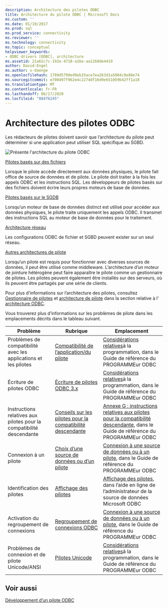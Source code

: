 ```yaml
---
description: Architecture des pilotes ODBC
title: Architecture du pilote ODBC | Microsoft Docs
ms.custom: ''
ms.date: 01/19/2017
ms.prod: sql
ms.prod_service: connectivity
ms.reviewer: ''
ms.technology: connectivity
ms.topic: conceptual
helpviewer_keywords:
- ODBC drivers [ODBC], architecture
ms.assetid: 21a62c7c-192e-4718-a16e-aa12b0de4419
author: David-Engel
ms.author: v-daenge
ms.openlocfilehash: 1789d5799ed9eb15ace7ea263d1a5804c8e86e74
ms.sourcegitcommit: e700497f962e4c2274df16d9e651059b42ff1a10
ms.translationtype: MT
ms.contentlocale: fr-FR
ms.lasthandoff: 08/17/2020
ms.locfileid: "88476245"
---
```

# <a name="odbc-driver-architecture"></a>Architecture des pilotes ODBC
Les rédacteurs de pilotes doivent savoir que l’architecture du pilote peut déterminer si une application peut utiliser SQL spécifique au SGBD.  
  
 ![Présente l'architecture du pilote ODBC](../../../odbc/reference/develop-driver/media/odbcdriverovruarch.gif "ODBCDriverOvruArch")  
  
 [Pilotes basés sur des fichiers](../../../odbc/reference/file-based-drivers.md)  
  
 Lorsque le pilote accède directement aux données physiques, le pilote fait office de source de données et de pilote. Le pilote doit traiter à la fois les appels ODBC et les instructions SQL. Les développeurs de pilotes basés sur des fichiers doivent écrire leurs propres moteurs de base de données.  
  
 [Pilotes basés sur le SGDB](../../../odbc/reference/dbms-based-drivers.md)  
  
 Lorsqu’un moteur de base de données distinct est utilisé pour accéder aux données physiques, le pilote traite uniquement les appels ODBC. Il transmet des instructions SQL au moteur de base de données pour le traitement.  
  
 [Architecture réseau](../../../odbc/reference/network-example.md)  
  
 Les configurations ODBC de fichier et SGBD peuvent exister sur un seul réseau.  
  
 [Autres architectures de pilote](../../../odbc/reference/other-driver-architectures.md)  
  
 Lorsqu’un pilote est requis pour fonctionner avec diverses sources de données, il peut être utilisé comme middleware. L’architecture d’un moteur de jointure hétérogène peut faire apparaître le pilote comme un gestionnaire de pilotes. Les pilotes peuvent également être installés sur des serveurs, où ils peuvent être partagés par une série de clients.  
  
 Pour plus d’informations sur l’architecture des pilotes, consultez [Gestionnaire de pilotes](../../../odbc/reference/the-driver-manager.md) et [architecture de pilote](../../../odbc/reference/driver-architecture.md) dans la section relative à l' [architecture ODBC](../../../odbc/reference/odbc-architecture.md).  
  
 Vous trouverez plus d’informations sur les problèmes de pilote dans les emplacements décrits dans le tableau suivant.  
  
|Problème|Rubrique|Emplacement|  
|-----------|-----------|--------------|  
|Problèmes de compatibilité avec les applications et les pilotes|[Compatibilité de l’application/du pilote](../../../odbc/reference/develop-app/application-and-driver-compatibility.md)|[Considérations relatives](../../../odbc/reference/develop-app/programming-considerations.md)à la programmation, dans le Guide de référence du PROGRAMMEur ODBC|  
|Écriture de pilotes ODBC|[Écriture de pilotes ODBC 3.x](../../../odbc/reference/develop-app/writing-odbc-3-x-drivers.md)|[Considérations relatives](../../../odbc/reference/develop-app/programming-considerations.md)à la programmation, dans le Guide de référence du PROGRAMMEur ODBC|  
|Instructions relatives aux pilotes pour la compatibilité descendante|[Conseils sur les pilotes pour la compatibilité descendante](../../../odbc/reference/appendixes/appendix-g-driver-guidelines-for-backward-compatibility.md)|[Annexe G : instructions relatives aux pilotes pour la compatibilité descendante](../../../odbc/reference/appendixes/appendix-g-driver-guidelines-for-backward-compatibility.md), dans le Guide de référence du PROGRAMMEur ODBC|  
|Connexion à un pilote|[Choix d’une source de données ou d’un pilote](../../../odbc/reference/develop-app/choosing-a-data-source-or-driver.md)|[Connexion à une source de données ou à un pilote](../../../odbc/reference/develop-app/connecting-to-a-data-source-or-driver.md), dans le Guide de référence du PROGRAMMEur ODBC|  
|Identification des pilotes|[Affichage des pilotes](../../../odbc/admin/viewing-drivers.md)|[Affichage des pilotes](../../../odbc/admin/viewing-drivers.md), dans l’aide en ligne de l’administrateur de la source de données Microsoft ODBC|  
|Activation du regroupement de connexions|[Regroupement de connexions ODBC](../../../odbc/reference/develop-app/driver-manager-connection-pooling.md)|[Connexion à une source de données ou à un pilote](../../../odbc/reference/develop-app/connecting-to-a-data-source-or-driver.md), dans le Guide de référence du PROGRAMMEur ODBC|  
|Problèmes de connexion et de pilote Unicode/ANSI|[Pilotes Unicode](../../../odbc/reference/develop-app/unicode-drivers.md)|[Considérations relatives](../../../odbc/reference/develop-app/programming-considerations.md)à la programmation, dans le Guide de référence du PROGRAMMEur ODBC|  
  
## <a name="see-also"></a>Voir aussi  
 [Développement d’un pilote ODBC](../../../odbc/reference/develop-driver/developing-an-odbc-driver.md)
